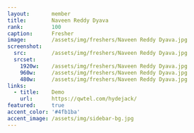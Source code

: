 ```yaml
---
layout:       member
title:        Naveen Reddy Dyava
rank:         100
caption:      Fresher
image:        /assets/img/freshers/Naveen Reddy Dyava.jpg
screenshot:
  src:        /assets/img/freshers/Naveen Reddy Dyava.jpg
  srcset:
    1920w:    /assets/img/freshers/Naveen Reddy Dyava.jpg
    960w:     /assets/img/freshers/Naveen Reddy Dyava.jpg
    480w:     /assets/img/freshers/Naveen Reddy Dyava.jpg
links:
  - title:    Demo
    url:      https://qwtel.com/hydejack/
featured:     true
accent_color: '#4fb1ba'
accent_image: /assets/img/sidebar-bg.jpg
---
```

